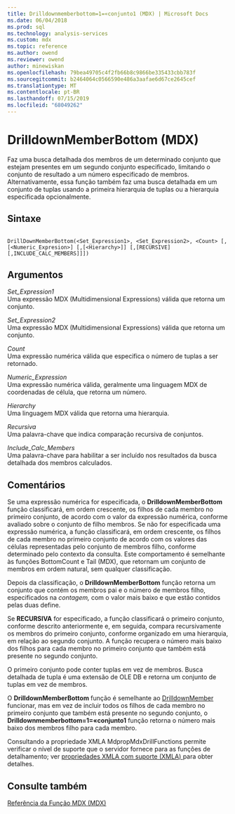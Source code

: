 ```yaml
---
title: Drilldownmemberbottom=1=«conjunto1 (MDX) | Microsoft Docs
ms.date: 06/04/2018
ms.prod: sql
ms.technology: analysis-services
ms.custom: mdx
ms.topic: reference
ms.author: owend
ms.reviewer: owend
author: minewiskan
ms.openlocfilehash: 79bea49705c4f2fb66b8c9866be335433cbb783f
ms.sourcegitcommit: b2464064c0566590e486a3aafae6d67ce2645cef
ms.translationtype: MT
ms.contentlocale: pt-BR
ms.lasthandoff: 07/15/2019
ms.locfileid: "68049262"
---
```

# <a name="drilldownmemberbottom-mdx"></a>DrilldownMemberBottom (MDX)


  Faz uma busca detalhada dos membros de um determinado conjunto que estejam presentes em um segundo conjunto especificado, limitando o conjunto de resultado a um número especificado de membros. Alternativamente, essa função também faz uma busca detalhada em um conjunto de tuplas usando a primeira hierarquia de tuplas ou a hierarquia especificada opcionalmente.  
  
## <a name="syntax"></a>Sintaxe  
  
```  
  
DrillDownMemberBottom(<Set_Expression1>, <Set_Expression2>, <Count> [,[<Numeric_Expresion>] [,[<Hierarchy>]] [,[RECURSIVE][,INCLUDE_CALC_MEMBERS]]])  
```  
  
## <a name="arguments"></a>Argumentos  
 *Set_Expression1*  
 Uma expressão MDX (Multidimensional Expressions) válida que retorna um conjunto.  
  
 *Set_Expression2*  
 Uma expressão MDX (Multidimensional Expressions) válida que retorna um conjunto.  
  
 *Count*  
 Uma expressão numérica válida que especifica o número de tuplas a ser retornado.  
  
 *Numeric_Expression*  
 Uma expressão numérica válida, geralmente uma linguagem MDX de coordenadas de célula, que retorna um número.  
  
 *Hierarchy*  
 Uma linguagem MDX válida que retorna uma hierarquia.  
  
 *Recursiva*  
 Uma palavra-chave que indica comparação recursiva de conjuntos.  
  
 *Include_Calc_Members*  
 Uma palavra-chave para habilitar a ser incluído nos resultados da busca detalhada dos membros calculados.  
  
## <a name="remarks"></a>Comentários  
 Se uma expressão numérica for especificada, o **DrilldownMemberBottom** função classificará, em ordem crescente, os filhos de cada membro no primeiro conjunto, de acordo com o valor da expressão numérica, conforme avaliado sobre o conjunto de filho membros. Se não for especificada uma expressão numérica, a função classificará, em ordem crescente, os filhos de cada membro no primeiro conjunto de acordo com os valores das células representadas pelo conjunto de membros filho, conforme determinado pelo contexto da consulta. Este comportamento é semelhante às funções BottomCount e Tail (MDX), que retornam um conjunto de membros em ordem natural, sem qualquer classificação.  
  
 Depois da classificação, o **DrilldownMemberBottom** função retorna um conjunto que contém os membros pai e o número de membros filho, especificados na *contagem,* com o valor mais baixo e que estão contidos pelas duas define.  
  
 Se **RECURSIVA** for especificado, a função classificará o primeiro conjunto, conforme descrito anteriormente e, em seguida, compara recursivamente os membros do primeiro conjunto, conforme organizado em uma hierarquia, em relação ao segundo conjunto. A função recupera o número mais baixo dos filhos para cada membro no primeiro conjunto que também está presente no segundo conjunto.  
  
 O primeiro conjunto pode conter tuplas em vez de membros. Busca detalhada de tupla é uma extensão de OLE DB e retorna um conjunto de tuplas em vez de membros.  
  
 O **DrilldownMemberBottom** função é semelhante ao [DrilldownMember](../mdx/drilldownmember-mdx.md) funcionar, mas em vez de incluir todos os filhos de cada membro no primeiro conjunto que também está presente no segundo conjunto, o  **Drilldownmemberbottom=1=«conjunto1** função retorna o número mais baixo dos membros filho para cada membro.  
  
 Consultando a propriedade XMLA MdpropMdxDrillFunctions permite verificar o nível de suporte que o servidor fornece para as funções de detalhamento; ver [propriedades XMLA com suporte &#40;XMLA&#41; ](https://docs.microsoft.com/bi-reference/xmla/xml-elements-properties/propertylist-element-supported-xmla-properties) para obter detalhes.  
  
## <a name="see-also"></a>Consulte também  
 [Referência da Função MDX &#40;MDX&#41;](../mdx/mdx-function-reference-mdx.md)  
  
  
